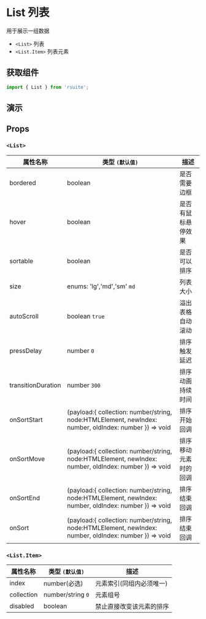# List 列表

用于展示一组数据

* `<List>` 列表
* `<List.Item>` 列表元素

## 获取组件

```js
import { List } from 'rsuite';
```

## 演示

<!--{demo}-->

## Props

### `<List>`

| 属性名称            | 类型 `(默认值)`                           | 描述              |
| ----------------   | ---------------------------------------- | ----------------- |
| bordered           | boolean                                  | 是否需要边框        |
| hover              | boolean                                  | 是否有鼠标悬停效果   |
| sortable           | boolean                                  | 是否可以排序        |
| size               | enums: 'lg','md','sm'  `md`              | 列表大小            |
| autoScroll         | boolean  `true`                          | 溢出表格自动滚动    |
| pressDelay         | number `0`                               | 排序触发延迟        |
| transitionDuration | number `300`                             | 排序动画持续时间        |
| onSortStart        | (payload:{ collection: number/string, node:HTMLElement, newIndex: number, oldIndex: number }) => void | 排序开始回调        |
| onSortMove         | (payload:{ collection: number/string, node:HTMLElement, newIndex: number, oldIndex: number }) => void | 排序移动元素时的回调        |
| onSortEnd          | (payload:{ collection: number/string, node:HTMLElement, newIndex: number, oldIndex: number }) => void | 排序结束回调        |
| onSort             | (payload:{ collection: number/string, node:HTMLElement, newIndex: number, oldIndex: number }) => void | 排序结束回调        |


### `<List.Item>`

| 属性名称      | 类型 `(默认值)`                                  | 描述                               |
| ------------ | ----------------------------------------------- | ---------------------------- |
| index        | number(必选)                                     | 元素索引(同组内必须唯一)        |
| collection   | number/string `0`                               | 元素组号                      |
| disabled     | boolean                                         | 禁止直接改变该元素的排序         |

